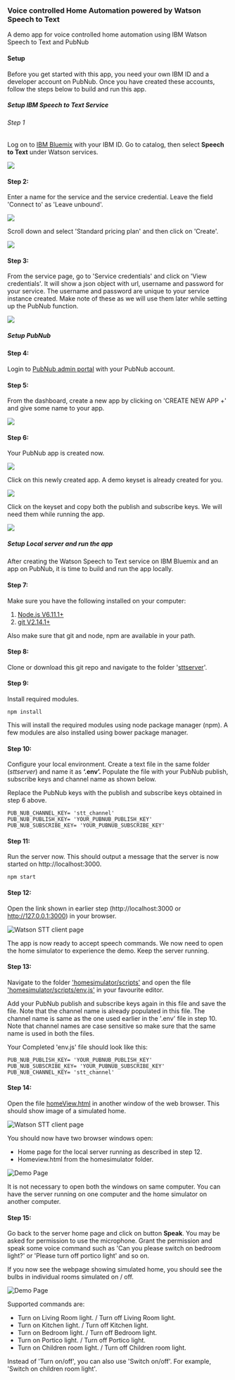 ### Voice controlled Home Automation powered by Watson Speech to Text
A demo app for voice controlled home automation using IBM Watson Speech to Text and PubNub

#### Setup

Before you get started with this app, you need your own IBM ID and a developer account on PubNub. Once you have created these accounts, follow the steps below to build and run this app.


##### Setup IBM Speech to Text Service


###### Step 1

Log on to [IBM Bluemix](https://console.bluemix.net/) with your IBM ID. Go to catalog, then select **Speech to Text** under Watson services.

![](screenshots/ibm_stt_1.png)


#### Step 2:

Enter a name for the service and the service credential. Leave the field 'Connect to' as 'Leave unbound'.

![](screenshots/ibm_stt_2.png)

Scroll down and select 'Standard pricing plan' and then click on 'Create'.

![](screenshots/ibm_stt_3.png)


#### Step 3:

From the service page, go to 'Service credentials' and click on 'View credentials'. It will show a json object with url, username and password for your service.
The username and password are unique to your service instance created. Make note of these as we will use them later while setting up the PubNub function.

![](screenshots/ibm_stt_4.png)

##### Setup PubNub


#### Step 4:

Login to [PubNub admin portal](https://admin.pubnub.com) with your PubNub account.


#### Step 5:

From the dashboard, create a new app by clicking on 'CREATE NEW APP +' and give some name to your app.

![](screenshots/pubnub_stt_2.png)

#### Step 6:

Your PubNub app is created now.

![](screenshots/pubnub_stt_3.png)

Click on this newly created app. A demo keyset is already created for you.

![](screenshots/pubnub_stt_4.png)

Click on the keyset and copy both the publish and subscribe keys. We will need them while running the app.

![](screenshots/pubnub_stt_5.png)

##### Setup Local server and run the app

After creating the Watson Speech to Text service on IBM Bluemix and an app on PubNub, it is time to build and run the app locally.

#### Step 7:

Make sure you have the following installed on your computer:

1. [Node.js V6.11.1+](https://nodejs.org/en/)
2. [git V2.14.1+](https://git-scm.com/downloads)

Also make sure that git and node, npm are available in your path.

#### Step 8:

Clone or download this git repo and navigate to the folder '[sttserver](/sttserver)'.

#### Step 9:

Install required modules.
```
npm install
```
This will install the required modules using node package manager (npm). A few modules are also installed using bower package manager.

#### Step 10:

Configure your local environment.
Create a text file in the same folder (*sttserver*) and name it as **‘.env’.** Populate the file with your PubNub publish, subscribe keys and channel name as shown below.

Replace the PubNub keys with the publish and subscribe keys obtained in step 6 above.
```
PUB_NUB_CHANNEL_KEY= 'stt_channel'
PUB_NUB_PUBLISH_KEY= 'YOUR_PUBNUB_PUBLISH_KEY'
PUB_NUB_SUBSCRIBE_KEY= 'YOUR_PUBNUB_SUBSCRIBE_KEY'
```

#### Step 11:

Run the server now. This should output a message that the server is now started on http://localhost:3000.

```
npm start
```

#### Step 12:

Open the link shown in earlier step (http://localhost:3000 or http://127.0.0.1:3000) in your browser.

![Watson STT client page](/screenshots/local_server_1.png)

The app is now ready to accept speech commands. We now need to open the home simulator to experience the demo. Keep the server running.

#### Step 13:

Navigate to the folder ['homesimulator/scripts'](/homesimulator/scripts) and open the file ['homesimulator/scripts/env.js'](/homesimulator/scripts/env.js) in your favourite editor.

Add your PubNub publish and subscribe keys again in this file and save the file. Note that the channel name is already populated in this file. The channel name is same as the one used earlier in the '.env' file in step 10. Note that channel names are case sensitive so make sure that the same name is used in both the files.

Your Completed 'env.js' file should look like this:

```
PUB_NUB_PUBLISH_KEY= 'YOUR_PUBNUB_PUBLISH_KEY'
PUB_NUB_SUBSCRIBE_KEY= 'YOUR_PUBNUB_SUBSCRIBE_KEY'
PUB_NUB_CHANNEL_KEY= 'stt_channel'
```

#### Step 14:

Open the file [homeView.html](/homesimulator/homeView.html) in another window of the web browser. This should show image of a simulated home.

![Watson STT client page](/screenshots/homesim_1.png)

You should now have two browser windows open:
- Home page for the local server running as described in step 12.
- Homeview.html from the homesimulator folder.

![Demo Page](/screenshots/demo_1.png)

It is not necessary to open both the windows on same computer. You can have the server running on one computer and the home simulator on another computer.

#### Step 15:

Go back to the server home page and click on button **Speak**. You may be asked for permission to use the microphone. Grant the permission and speak some voice command such as 'Can you please switch on bedroom light?' or 'Please turn off portico light' and so on.

If you now see the webpage showing simulated home, you should see the bulbs in individual rooms simulated on / off.

![Demo Page](/screenshots/demo_2.png)

Supported commands are:

* Turn on Living Room light. / Turn off Living Room light.
* Turn on Kitchen light. / Turn off Kitchen light.
* Turn on Bedroom light. / Turn off Bedroom light.
* Turn on Portico light. / Turn off Portico light.
* Turn on Children room light. / Turn off Children room light.

Instead of 'Turn on/off', you can also use 'Switch on/off'. For example, 'Switch on children room light'.
